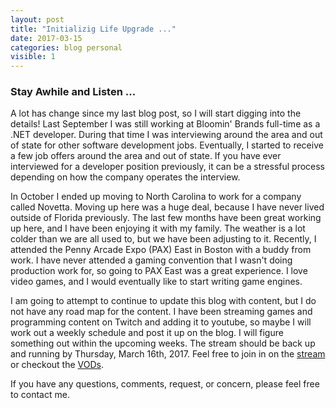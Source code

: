 ```yaml
---
layout: post
title: "Initializig Life Upgrade ..."
date: 2017-03-15
categories: blog personal
visible: 1
---
```


### Stay Awhile and Listen ...
A lot has change since my last blog post, so I will start digging into the details! Last September I was still working at Bloomin' Brands full-time as a .NET developer. During that time I was interviewing around the area and out of state for other software development jobs. Eventually, I started to receive a few job offers around the area and out of state. If you have ever interviewed for a developer position previously, it can be a stressful process depending on how the company operates the interview.

In October I ended up moving to North Carolina to work for a company called Novetta. Moving up here was a huge deal, because I have never lived outside of Florida previously. The last few months have been great working up here, and I have been enjoying it with my family. The weather is a lot colder than we are all used to, but we have been adjusting to it. Recently, I attended the Penny Arcade Expo (PAX) East in Boston with a buddy from work. I have never attended a gaming convention that I wasn't doing production work for, so going to PAX East was a great experience. I love video games, and I would eventually like to start writing game engines.
 
I am going to attempt to continue to update this blog with content, but I do not have any road map for the content. I have been streaming games and programming content on Twitch and adding it to youtube, so maybe I will work out a weekly schedule and post it up on the blog. I will figure something out within the upcoming weeks. The stream should be back up and running by Thursday, March 16th, 2017. Feel free to join in on the [stream][Twitch] or checkout the [VODs][YouTube].

If you have any questions, comments, request, or concern, please feel free to contact me.

[YouTube]:	https://www.youtube.com/channel/UCCG0iK4T34xo3Q4RzKShcQw
[Twitch]:	https://www.twitch.tv/nkanedev 
